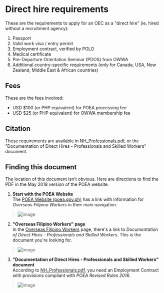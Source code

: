 # Direct hire requirements

These are the requirements to apply for an OEC as a "direct hire" (ie, hired without a recruitment agency):

1. Passport
2. Valid work visa / entry permit
3. Employment contract, verified by POLO
4. Medical certificate
5. Pre-Departure Orientation Seminar (PDOS) from OWWA
6. Additional country-specific requirements (only for Canada, USA, New Zealand, Middle East & African countries)

## Fees

These are the fees involved:

- USD $100 (or PHP equivalent) for POEA processing fee
- USD $25 (or PHP equivalent) for OWWA membership fee

## Citation

These requirements are available in [NH_Professionals.pdf](http://www.poea.gov.ph/services/workers/NH_Professionals.pdf), or the "Documentation of Direct Hires - Professionals and Skilled Workers" document.

## Finding this document

The location of this document isn't obvious. Here are directions to find the PDF in the May 2018 version of the POEA website.

1. **Start with the POEA Website**<br>
  The [POEA Website (poea.gov.ph)](http://poea.gov.ph) has a link with information for *Overseas Filipino Workers* in their main navigation.

  > ![image](https://user-images.githubusercontent.com/74385/40553404-1deb9fb0-6075-11e8-8247-22f4d489f35c.png)

2. **"Overseas Filipino Workers" page**<br>
  In the [Overseas Filipino Workers](http://www.poea.gov.ph/services/workers.html) page, there's a link to *Documentation of Direct Hires - Professionals and Skilled Workers.* This is the document you're looking for.

  > ![image](https://user-images.githubusercontent.com/74385/40553148-5d274ba8-6074-11e8-98ec-bd7e9fc66019.png)

3. **"Documentation of Direct Hires - Professionals and Skilled Workers" document** <br>
  According to [NH_Professionals.pdf](http://www.poea.gov.ph/services/workers/NH_Professionals.pdf), you need an Employment Contract with provisions compliant with *POEA Revised Rules 2016*.

  > ![image](https://user-images.githubusercontent.com/74385/40553239-97ec3dde-6074-11e8-88a0-885f866b8ace.png)
